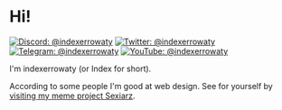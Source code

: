 # Hi!
[![Discord: @indexerrowaty](https://img.shields.io/badge/-indexerrowaty-586aea?style=flat-square&logo=Discord&logoColor=white)](https://discord.gg/r9xjk8JAww)
[![Twitter: @indexerrowaty](https://img.shields.io/badge/-@Indexerrowaty-00acee?style=flat-square&logo=Twitter&logoColor=white)](https://twitter.com/indexerrowaty)
[![Telegram: @indexerrowaty](https://img.shields.io/badge/-@Indexerrowaty-white?style=flat-square&logo=Telegram&logoColor=0088cc)](https://t.me/indexerrowaty)
[![YouTube: @indexerrowaty](https://img.shields.io/badge/-@Indexerrowaty-white?style=flat-square&logo=YouTube&logoColor=fe0002)](https://youtube.com/@indexerrowaty)

I'm indexerrowaty (or Index for short).

According to some people I'm good at web design. See for yourself by <a href="https://sexiarz.pages.dev">visiting my meme project Sexiarz</a>.
